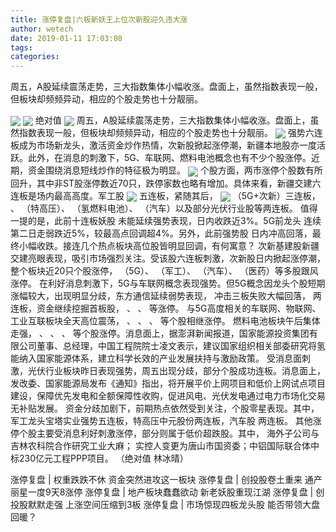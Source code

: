 ```yaml
---
title: 涨停复盘|六板新妖王上位次新股迎久违大涨
author: wetech
date: 2019-01-11 17:03:08
tags: 
categories: 
---
```

周五，A股延续震荡走势，三大指数集体小幅收涨。盘面上，虽然指数表现一般，但板块却频频异动，相应的个股走势也十分靓丽。
<!-- more -->
<img align="center" border="0" src="http://invest-images-external.cbndata.org/5LiA6LSiQUJT/images/831a43d7926b493617c0d48777c619c2e568e8d3.png" />
<img align="center" border="0" src="http://invest-images-external.cbndata.org/5LiA6LSiQUJT/images/1a3a39f616ac6a5f043575e523542db9e9c80ab4.png" />
绝对值
<img align="center" border="0" src="http://invest-images-external.cbndata.org/5LiA6LSiQUJT/images/4d2f5701a364cfc3fcb6f1768084ead072e02e3f.png" />
周五，A股延续震荡走势，三大指数集体小幅收涨。盘面上，虽然指数表现一般，但板块却频频异动，相应的个股走势也十分靓丽。
<img align="center" border="0" src="http://invest-images-external.cbndata.org/5LiA6LSiQUJT/images/801b397c2cff9f4b10c3c011093c47b04952e88e.png" />
强势六连板成为市场新龙头，激活资金炒作热情，次新股掀起涨停潮，新疆本地股亦一度活跃。此外，在消息的刺激下，5G、车联网、燃料电池概念也有不少个股涨停。近期，资金围绕消息短线炒作的特征极为明显。
<img align="center" border="0" src="http://invest-images-external.cbndata.org/5LiA6LSiQUJT/images/7d41ef7c6b5b0c86987400ee0bcd0855ab316e56.png" />
个股方面，两市涨停个股数有所回升，其中非ST股涨停数近70只，跌停家数也略有增加。具体来看，新疆交建六连板是场内最高高度。军工股
<img align="center" border="0" src="http://invest-images-external.cbndata.org/5LiA6LSiQUJT/images/d566b41e91202f6c6855888fff943f322c0582c7.png" />
五连板，紧随其后，
<img align="center" border="0" src="http://invest-images-external.cbndata.org/5LiA6LSiQUJT/images/3d08b2ae96a08b79a3afcfa39b661efc42bfa2f6.png" />
（5G+次新）三连板，
、
（特高压）、
（氢燃料电池）、
（汽车）以及部分光伏行业股等两连板。
值得一提的是，此前十连板妖股
未能延续强势表现，日内收跌近3%。5G前龙头
连续第二日走弱跌近5%，较最高点回调超4%。另外，此前强势股
日内冲高回落，最终小幅收跌。接连几个热点板块高位股皆明显回调，有何寓意？
次新基建股新疆交建亮眼表现，吸引市场强烈关注。受该股六连板刺激，次新股日内掀起涨停潮，整个板块近20只个股涨停，
（5G）、
（军工）、
（汽车）、
（医药）等多股跟风涨停。
在利好消息刺激下，5G与车联网概念表现强势。但5G概念因龙头个股短期涨幅较大，出现明显分歧，东方通信延续弱势表现，
冲击三板失败大幅回落，
两连板，资金继续挖掘首板股，
、
、
等涨停。
与5G高度相关的车联网、物联网、工业互联板块全天高位震荡，
、
、
、
等个股相继涨停。
燃料电池板块午后集体走强，
、
、
、
等个股涨停。消息面上，据澎湃新闻报道，国家能源投资集团有限公司董事、总经理，中国工程院院士凌文表示，建议国家组织相关部委研究将氢能纳入国家能源体系，建立科学长效的产业发展扶持与激励政策。
受消息面刺激，光伏行业板块昨日表现强势，周五出现分歧，部分个股成功连板。消息面上，发改委、国家能源局发布《通知》指出，将开展平价上网项目和低价上网试点项目建设，保障优先发电和全额保障性收购，促进风电、光伏发电通过电力市场化交易无补贴发展。
资金分歧加剧下，前期热点依然受到关注，个股零星表现。其中，军工龙头宝塔实业强势五连板，特高压中元股份两连板，汽车股
两连板。
其他涨停个股主要受消息利好刺激涨停，部分则属于低价超跌股。其中，
海外子公司与吉林农科院合作研究工业大麻；
实控人变更为唐山市国资委；中铝国际联合体中标230亿元工程PPP项目。
（绝对值 林冰晴）
 
 
涨停复盘 | 权重跌跌不休 资金突然进攻这一板块
涨停复盘 | 创投股卷土重来 通产丽星一度9天8涨停
涨停复盘 | 地产板块蠢蠢欲动 新老妖股重现江湖
涨停复盘 | 创投股默默走强 上涨空间压缩到3板
涨停复盘 | 市场惊现四板龙头股 能否带领大盘回暖？ 
